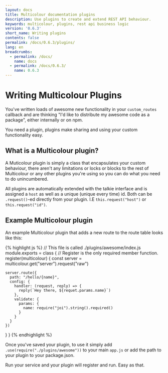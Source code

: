 ```yaml
---
layout: docs
title: Multicolour documentation plugins
description: Use plugins to create and extend REST API behaviour.
keywords: multicolour, plugins, rest api business logic
version: '0.6.3'
short_name: Writing plugins
contents: false
permalink: /docs/0.6.3/plugins/
lang: en
breadcrumbs:
  - permalink: /docs/
    name: docs
  - permalink: /docs/0.6.3/
    name: 0.6.3
---
```


# Writing Multicolour Plugins

You've written loads of awesome new functionality in your `custom_routes` callback and are thinking "I'd like to distribute my awesome code as a package", either internally or on npm.

You need a plugin, plugins make sharing and using your custom functionality easy.

## What is a Multicolour plugin?

A Muticolour plugin is simply a class that encapsulates your custom behaviour, there aren't any limitations or locks or blocks to the rest of Multicolour or any other plugins you're using so you can do what you need to do unincumbered.

All plugins are automatically extended with the talkie interface and is assigned a `host` as well as a unique (unique every time) id. Both can be `.request()`-ed directly from your plugin. I.E `this.request("host")` or `this.request("id")`.

## Example Multicolour plugin

An example Multicolour plugin that adds a new route to the route table looks like this:

{% highlight js %}
// This file is called ./plugins/awesome/index.js
module.exports = class {
  // Register is the only required member function.
  register(multicolour) {
    const server = multicolour.get("server").request("raw")

    server.route({
      path: "/hello/{name}",
      config: {
        handler: (request, reply) => {
          reply(`Hey there, ${requet.params.name}`)
        },
        validate: {
          params: {
            name: require("joi").string().required()
          }
        }
      }
    })
  }
}
{% endhighlight %}

Once you've saved your plugin, to use it simply add `.use(require("./plugins/awesome"))` to your main `app.js` or add the path to your plugin to your package.json.

Run your service and your plugin will register and run. Easy as that.
